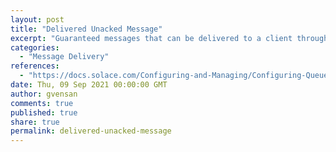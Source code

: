 ```yaml
---
layout: post
title: "Delivered Unacked Message"
excerpt: "Guaranteed messages that can be delivered to a client through a subscriber flow (that is, an egress flow) but remain unacknowledged by that client."
categories:
  - "Message Delivery"
references:
  - "https://docs.solace.com/Configuring-and-Managing/Configuring-Queues.htm#managing_guaranteed_messaging_1810020758_455709"
date: Thu, 09 Sep 2021 00:00:00 GMT
author: gvensan
comments: true
published: true
share: true
permalink: delivered-unacked-message
---
```

